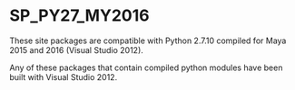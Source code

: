 # SP_PY27_MY2016

These site packages are compatible with Python 2.7.10 compiled for Maya 2015 and 2016 (Visual Studio 2012).

Any of these packages that contain compiled python modules have been built with Visual Studio 2012.
